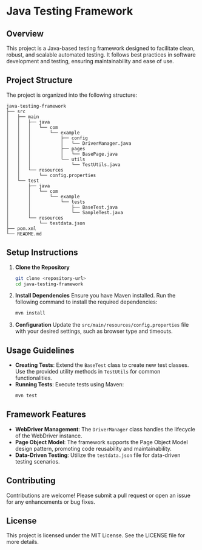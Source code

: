 # Java Testing Framework

## Overview
This project is a Java-based testing framework designed to facilitate clean, robust, and scalable automated testing. It follows best practices in software development and testing, ensuring maintainability and ease of use.

## Project Structure
The project is organized into the following structure:

```
java-testing-framework
├── src
│   ├── main
│   │   ├── java
│   │   │   └── com
│   │   │       └── example
│   │   │           ├── config
│   │   │           │   └── DriverManager.java
│   │   │           ├── pages
│   │   │           │   └── BasePage.java
│   │   │           └── utils
│   │   │               └── TestUtils.java
│   │   └── resources
│   │       └── config.properties
│   └── test
│       ├── java
│       │   └── com
│       │       └── example
│       │           └── tests
│       │               ├── BaseTest.java
│       │               └── SampleTest.java
│       └── resources
│           └── testdata.json
├── pom.xml
└── README.md
```

## Setup Instructions
1. **Clone the Repository**
   ```bash
   git clone <repository-url>
   cd java-testing-framework
   ```

2. **Install Dependencies**
   Ensure you have Maven installed. Run the following command to install the required dependencies:
   ```bash
   mvn install
   ```

3. **Configuration**
   Update the `src/main/resources/config.properties` file with your desired settings, such as browser type and timeouts.

## Usage Guidelines
- **Creating Tests**: Extend the `BaseTest` class to create new test classes. Use the provided utility methods in `TestUtils` for common functionalities.
- **Running Tests**: Execute tests using Maven:
  ```bash
  mvn test
  ```

## Framework Features
- **WebDriver Management**: The `DriverManager` class handles the lifecycle of the WebDriver instance.
- **Page Object Model**: The framework supports the Page Object Model design pattern, promoting code reusability and maintainability.
- **Data-Driven Testing**: Utilize the `testdata.json` file for data-driven testing scenarios.

## Contributing
Contributions are welcome! Please submit a pull request or open an issue for any enhancements or bug fixes.

## License
This project is licensed under the MIT License. See the LICENSE file for more details.